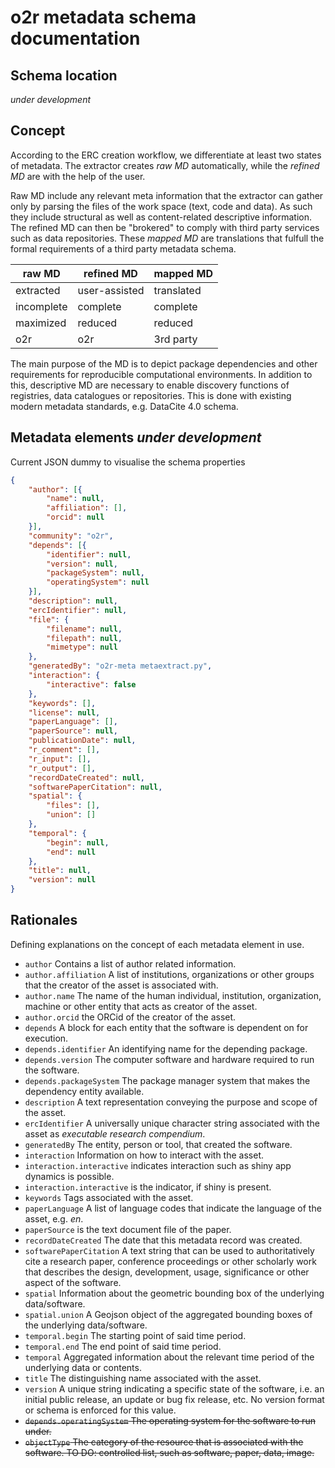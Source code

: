 # o2r metadata schema documentation


## Schema location

_under development_


## Concept

According to the ERC creation workflow, we differentiate at least two states of metadata. The extractor creates _raw MD_ automatically, while the _refined MD_ are with the help of the user. 

Raw MD include any relevant meta information that the extractor can gather only by parsing the files of the work space (text, code and data). As such they include structural as well as content-related descriptive information. The refined MD can then be "brokered" to comply with third party services such as data repositories. These _mapped MD_ are translations that fulfull the formal requirements of a third party metadata schema.


**raw MD** | **refined MD** | **mapped MD** |
------ | ------ | ------ |
extracted |  user-assisted | translated
incomplete | complete | complete
maximized | reduced | reduced 
o2r | o2r | 3rd party 


The main purpose of the MD is to depict package dependencies and other requirements for reproducible computational environments.
In addition to this, descriptive MD are necessary to enable discovery functions of registries, data catalogues or repositories. This is done with existing modern metadata standards, e.g. DataCite 4.0 schema.


## Metadata elements _under development_

Current JSON dummy to visualise the schema properties

```json
{
	"author": [{
		"name": null,
		"affiliation": [],
		"orcid": null
	}],
	"community": "o2r",
	"depends": [{
		"identifier": null,
		"version": null,
		"packageSystem": null,
		"operatingSystem": null
	}],
	"description": null,
	"ercIdentifier": null,
	"file": {
		"filename": null,
		"filepath": null,
		"mimetype": null
	},
	"generatedBy": "o2r-meta metaextract.py",
    "interaction": {
        "interactive": false
    },
	"keywords": [],
	"license": null,
	"paperLanguage": [],
	"paperSource": null,
	"publicationDate": null,
	"r_comment": [],
	"r_input": [],
	"r_output": [],
	"recordDateCreated": null,
	"softwarePaperCitation": null,
	"spatial": {
		"files": [],
		"union": []
	},
	"temporal": {
		"begin": null,
		"end": null
	},
	"title": null,
	"version": null
}
```


## Rationales

Defining explanations on the concept of each metadata element in use.

+ `author` Contains a list of author related information.
+ `author.affiliation` A list of institutions, organizations or other groups that the creator of the asset is associated with.
+ `author.name` The name of the human individual, institution, organization, machine or other entity that acts as creator of the asset.
+ `author.orcid` the ORCid of the creator of the asset.
+ `depends` A block for each entity that the software is dependent on for execution.
+ `depends.identifier` An identifying name for the depending package.
+ `depends.version` The computer software and hardware required to run the software.
+ `depends.packageSystem` The package manager system that makes the dependency entity available.
+ `description` A text representation conveying the purpose and scope of the asset.
+ `ercIdentifier` A universally unique character string associated with the asset as _executable research compendium_.
+ `generatedBy` The entity, person or tool, that created the software.
+ `interaction` Information on how to interact with the asset.
+ `interaction.interactive` indicates interaction such as shiny app dynamics is possible.
+ `interaction.interactive` is the indicator, if shiny is present.
+ `keywords` Tags associated with the asset.
+ `paperLanguage` A list of language codes that indicate the language of the asset, e.g. _en_.
+ `paperSource` is the text document file of the paper.
+ `recordDateCreated` The date that this metadata record was created.
+ `softwarePaperCitation` A text string that can be used to authoritatively cite a research paper, conference proceedings or other scholarly work that describes the design, development, usage, significance or other aspect of the software.
+ `spatial` Information about the geometric bounding box of the underlying data/software.
+ `spatial.union` A Geojson object of the aggregated bounding boxes of the underlying data/software.
+ `temporal.begin` The starting point of said time period.
+ `temporal.end` The end point of said time period.
+ `temporal` Aggregated information about the relevant time period of the underlying data or contents.
+ `title` The distinguishing name associated with the asset.
+ `version` A unique string indicating a specific state of the software, i.e. an initial public release, an update or bug fix release, etc. No version format or schema is enforced for this value.
+ ~~`depends.operatingSystem` The operating system for the software to run under.~~
+ ~~`objectType` The category of the resource that is associated with the software. TO DO: controlled list, such as software, paper, data, image.~~
